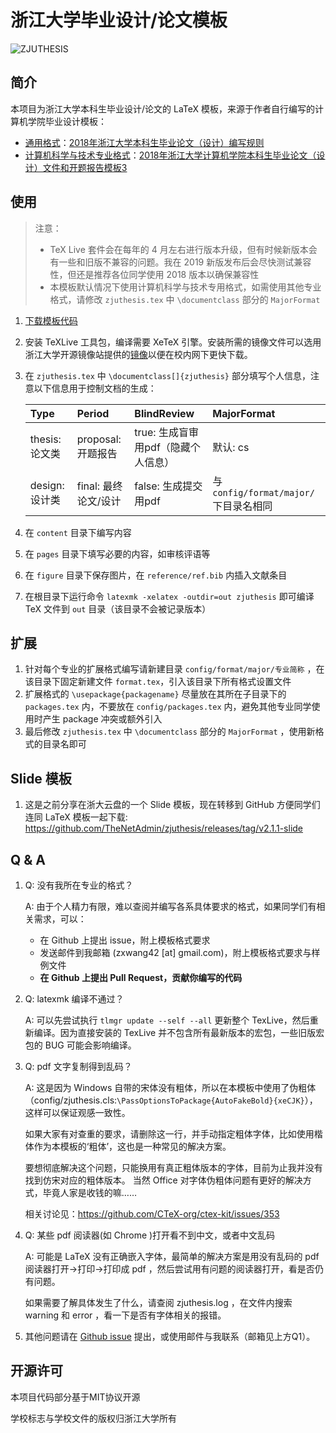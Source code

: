 # 浙江大学毕业设计/论文模板

![ZJUTHESIS](https://img.shields.io/badge/ZJUTHESIS-Template-blue.svg)

## 简介

本项目为浙江大学本科生毕业设计/论文的 LaTeX 模板，来源于作者自行编写的计算机学院毕业设计模板：

- [通用格式](config/format/general/format.tex)：[2018年浙江大学本科生毕业论文（设计）编写规则](http://bksy.zju.edu.cn/attachments/2018-01/01-1517384518-1149149.pdf)
- [计算机科学与技术专业格式](config/format/major/cs/format.tex)：[2018年浙江大学计算机学院本科生毕业论文（设计）文件和开题报告模板3](http://cspo.zju.edu.cn/cspo_bks/content.php?id=8640)

## 使用

> 注意：
> - TeX Live 套件会在每年的 4 月左右进行版本升级，但有时候新版本会有一些和旧版不兼容的问题。我在 2019 新版发布后会尽快测试兼容性，但还是推荐各位同学使用 2018 版本以确保兼容性
> - 本模板默认情况下使用计算机科学与技术专用格式，如需使用其他专业格式，请修改 `zjuthesis.tex` 中 `\documentclass` 部分的 `MajorFormat`

1. [下载模板代码](https://github.com/TheNetAdmin/zjuthesis/releases)
2. 安装 TeXLive 工具包，编译需要 XeTeX 引擎。安装所需的镜像文件可以选用浙江大学开源镜像站提供的[镜像](https://mirrors.zju.edu.cn/CTAN/systems/texlive/Images/)以便在校内网下更快下载。
3. 在 `zjuthesis.tex` 中 `\documentclass[]{zjuthesis}` 部分填写个人信息，注意以下信息用于控制文档的生成：

    | Type           | Period               | BlindReview                         | MajorFormat                          |
    | :------------- | :------------------- | :---------------------------------- | :----------------------------------- |
    | thesis: 论文类 | proposal: 开题报告   | true: 生成盲审用pdf（隐藏个人信息） | 默认: cs                             |
    | design: 设计类 | final: 最终论文/设计 | false: 生成提交用pdf                | 与 `config/format/major/` 下目录名相同 |

4. 在 `content` 目录下编写内容
5. 在 `pages` 目录下填写必要的内容，如审核评语等
6. 在 `figure` 目录下保存图片，在 `reference/ref.bib` 内插入文献条目
7. 在根目录下运行命令 `latexmk -xelatex -outdir=out zjuthesis` 即可编译 TeX 文件到 `out` 目录（该目录不会被记录版本）

## 扩展

1. 针对每个专业的扩展格式编写请新建目录 `config/format/major/专业简称` ，在该目录下固定新建文件 `format.tex`，引入该目录下所有格式设置文件
2. 扩展格式的 `\usepackage{packagename}` 尽量放在其所在子目录下的 `packages.tex` 内，不要放在 `config/packages.tex` 内，避免其他专业同学使用时产生 package 冲突或额外引入
3. 最后修改 `zjuthesis.tex` 中 `\documentclass` 部分的 `MajorFormat` ，使用新格式的目录名即可

## Slide 模板

1. 这是之前分享在浙大云盘的一个 Slide 模板，现在转移到 GitHub 方便同学们连同 LaTeX 模板一起下载:
   https://github.com/TheNetAdmin/zjuthesis/releases/tag/v2.1.1-slide

## Q & A

1. Q: 没有我所在专业的格式？

   A: 由于个人精力有限，难以查阅并编写各系具体要求的格式，如果同学们有相关需求，可以：
    - 在 Github 上提出 issue，附上模板格式要求
    - 发送邮件到我邮箱 (zxwang42 [at] gmail.com)，附上模板格式要求与样例文件
    - **在 Github 上提出 Pull Request，贡献你编写的代码**
1. Q: latexmk 编译不通过？

   A: 可以先尝试执行 `tlmgr update --self --all` 更新整个 TexLive，然后重新编译。因为直接安装的 TexLive 并不包含所有最新版本的宏包，一些旧版宏包的 BUG 可能会影响编译。

1. Q: pdf 文字复制得到乱码？

   A: 这是因为 Windows 自带的宋体没有粗体，所以在本模板中使用了伪粗体（config/zjuthesis.cls:`\PassOptionsToPackage{AutoFakeBold}{xeCJK}`），这样可以保证观感一致性。
   
   如果大家有对查重的要求，请删除这一行，并手动指定粗体字体，比如使用楷体作为本模板的‘粗体’，这也是一种常见的解决方案。
   
   要想彻底解决这个问题，只能换用有真正粗体版本的字体，目前为止我并没有找到仿宋对应的粗体版本。
   当然 Office 对字体伪粗体问题有更好的解决方式，毕竟人家是收钱的嘛……
   
   相关讨论见：https://github.com/CTeX-org/ctex-kit/issues/353

1. Q: 某些 pdf 阅读器(如 Chrome )打开看不到中文，或者中文乱码

   A: 可能是 LaTeX 没有正确嵌入字体，最简单的解决方案是用没有乱码的 pdf 阅读器打开->打印->打印成 pdf ，然后尝试用有问题的阅读器打开，看是否仍有问题。
   
   如果需要了解具体发生了什么，请查阅 zjuthesis.log ，在文件内搜索 warning 和 error ，看一下是否有字体相关的报错。
   
1. 其他问题请在 [Github issue](./issues/) 提出，或使用邮件与我联系（邮箱见上方Q1）。

## 开源许可

本项目代码部分基于MIT协议开源

学校标志与学校文件的版权归浙江大学所有
